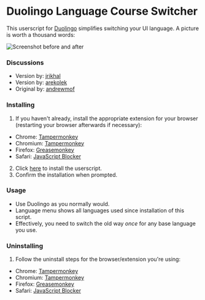 # Duolingo Language Course Switcher

This userscript for [Duolingo](https://www.duolingo.com/) simplifies switching your UI language. A picture is worth a thousand words:

![Screenshot before and after](http://i.imgur.com/83BRPpw.png)

### Discussions

* Version by: [jrikhal](https://www.duolingo.com/comment/22412321)
* Version by: [arekolek](https://www.duolingo.com/comment/6079283)
* Original by: [andrewmof](https://www.duolingo.com/comment/3088922)

### Installing

1. If you haven't already, install the appropriate extension for your browser (restarting your browser afterwards if necessary):
 * Chrome: [Tampermonkey](https://chrome.google.com/webstore/detail/tampermonkey/dhdgffkkebhmkfjojejmpbldmpobfkfo?hl=en)
 * Chromium: [Tampermonkey](https://chrome.google.com/webstore/detail/tampermonkey/dhdgffkkebhmkfjojejmpbldmpobfkfo?hl=en)
 * Firefox: [Greasemonkey](https://addons.mozilla.org/en-US/firefox/addon/greasemonkey/)
 * Safari: [JavaScript Blocker](http://javascript-blocker.toggleable.com/)
2. Click [here](https://github.com/lupomikti/DuolingoCourseSwitcher/raw/master/duolingo-course-switcher.user.js) to install the userscript.
3. Confirm the installation when prompted.

### Usage

* Use Duolingo as you normally would.
* Language menu shows all languages used since installation of this script.
* Effectively, you need to switch the old way *once* for any base language you use.

### Uninstalling

1. Follow the uninstall steps for the browser/extension you're using:
 * Chrome: [Tampermonkey](http://tampermonkey.net/faq.php?ext=dhdg#Q101)
 * Chromium: [Tampermonkey](http://tampermonkey.net/faq.php?ext=dhdg#Q101)
 * Firefox: [Greasemonkey](http://wiki.greasespot.net/Greasemonkey_Manual:Script_Management)
 * Safari: [JavaScript Blocker](http://javascript-blocker.toggleable.com/)
